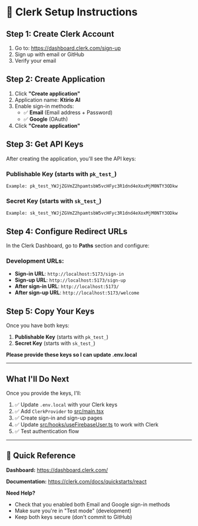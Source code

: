 # 🔐 Clerk Setup Instructions

## Step 1: Create Clerk Account

1. Go to: https://dashboard.clerk.com/sign-up
2. Sign up with email or GitHub
3. Verify your email

## Step 2: Create Application

1. Click **"Create application"**
2. Application name: **Ktirio AI**
3. Enable sign-in methods:
   - ✅ **Email** (Email address + Password)
   - ✅ **Google** (OAuth)
4. Click **"Create application"**

## Step 3: Get API Keys

After creating the application, you'll see the API keys:

### Publishable Key (starts with `pk_test_`)
```
Example: pk_test_YWJjZGVmZ2hpamtsbW5vcHFyc3R1dnd4eXoxMjM0NTY3ODkw
```

### Secret Key (starts with `sk_test_`)
```
Example: sk_test_YWJjZGVmZ2hpamtsbW5vcHFyc3R1dnd4eXoxMjM0NTY3ODkw
```

## Step 4: Configure Redirect URLs

In the Clerk Dashboard, go to **Paths** section and configure:

### Development URLs:
- **Sign-in URL**: `http://localhost:5173/sign-in`
- **Sign-up URL**: `http://localhost:5173/sign-up`
- **After sign-in URL**: `http://localhost:5173/`
- **After sign-up URL**: `http://localhost:5173/welcome`

## Step 5: Copy Your Keys

Once you have both keys:

1. **Publishable Key** (starts with `pk_test_`)
2. **Secret Key** (starts with `sk_test_`)

**Please provide these keys so I can update .env.local**

---

## What I'll Do Next

Once you provide the keys, I'll:
1. ✅ Update `.env.local` with your Clerk keys
2. ✅ Add `ClerkProvider` to [src/main.tsx](src/main.tsx)
3. ✅ Create sign-in and sign-up pages
4. ✅ Update [src/hooks/useFirebaseUser.ts](src/hooks/useFirebaseUser.ts) to work with Clerk
5. ✅ Test authentication flow

---

## 📌 Quick Reference

**Dashboard:** https://dashboard.clerk.com/

**Documentation:** https://clerk.com/docs/quickstarts/react

**Need Help?**
- Check that you enabled both Email and Google sign-in methods
- Make sure you're in "Test mode" (development)
- Keep both keys secure (don't commit to GitHub)
